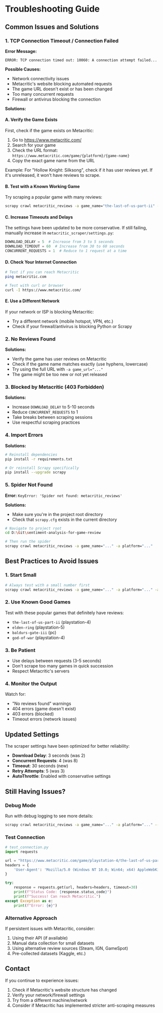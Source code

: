 # Troubleshooting Guide

## Common Issues and Solutions

### 1. TCP Connection Timeout / Connection Failed

**Error Message:**
```
ERROR: TCP connection timed out: 10060: A connection attempt failed...
```

**Possible Causes:**
- Network connectivity issues
- Metacritic's website blocking automated requests
- The game URL doesn't exist or has been changed
- Too many concurrent requests
- Firewall or antivirus blocking the connection

**Solutions:**

#### A. Verify the Game Exists
First, check if the game exists on Metacritic:
1. Go to https://www.metacritic.com/
2. Search for your game
3. Check the URL format: `https://www.metacritic.com/game/{platform}/{game-name}`
4. Copy the exact game name from the URL

Example: For "Hollow Knight: Silksong", check if it has user reviews yet. If it's unreleased, it won't have reviews to scrape.

#### B. Test with a Known Working Game
Try scraping a popular game with many reviews:
```bash
scrapy crawl metacritic_reviews -a game_name="the-last-of-us-part-ii" -a platform="playstation-4" -a max_reviews=10
```

#### C. Increase Timeouts and Delays
The settings have been updated to be more conservative. If still failing, manually increase in `metacritic_scraper/settings.py`:

```python
DOWNLOAD_DELAY = 5  # Increase from 3 to 5 seconds
DOWNLOAD_TIMEOUT = 60  # Increase from 30 to 60 seconds
CONCURRENT_REQUESTS = 1  # Reduce to 1 request at a time
```

#### D. Check Your Internet Connection
```bash
# Test if you can reach Metacritic
ping metacritic.com

# Test with curl or browser
curl -I https://www.metacritic.com/
```

#### E. Use a Different Network
If your network or ISP is blocking Metacritic:
- Try a different network (mobile hotspot, VPN, etc.)
- Check if your firewall/antivirus is blocking Python or Scrapy

### 2. No Reviews Found

**Solutions:**
- Verify the game has user reviews on Metacritic
- Check if the game name matches exactly (use hyphens, lowercase)
- Try using the full URL with `-a game_url="..."`
- The game might be too new or not yet released

### 3. Blocked by Metacritic (403 Forbidden)

**Solutions:**
- Increase `DOWNLOAD_DELAY` to 5-10 seconds
- Reduce `CONCURRENT_REQUESTS` to 1
- Take breaks between scraping sessions
- Use respectful scraping practices

### 4. Import Errors

**Solutions:**
```bash
# Reinstall dependencies
pip install -r requirements.txt

# Or reinstall Scrapy specifically
pip install --upgrade scrapy
```

### 5. Spider Not Found

**Error:** `KeyError: 'Spider not found: metacritic_reviews'`

**Solutions:**
- Make sure you're in the project root directory
- Check that `scrapy.cfg` exists in the current directory
```bash
# Navigate to project root
cd D:\Git\sentiment-analysis-for-game-review

# Then run the spider
scrapy crawl metacritic_reviews -a game_name="..." -a platform="..."
```

## Best Practices to Avoid Issues

### 1. Start Small
```bash
# Always test with a small number first
scrapy crawl metacritic_reviews -a game_name="..." -a platform="..." -a max_reviews=10
```

### 2. Use Known Good Games
Test with these popular games that definitely have reviews:
- `the-last-of-us-part-ii` (playstation-4)
- `elden-ring` (playstation-5)
- `baldurs-gate-iii` (pc)
- `god-of-war` (playstation-4)

### 3. Be Patient
- Use delays between requests (3-5 seconds)
- Don't scrape too many games in quick succession
- Respect Metacritic's servers

### 4. Monitor the Output
Watch for:
- "No reviews found" warnings
- 404 errors (game doesn't exist)
- 403 errors (blocked)
- Timeout errors (network issues)

## Updated Settings

The scraper settings have been optimized for better reliability:

- **Download Delay**: 3 seconds (was 2)
- **Concurrent Requests**: 4 (was 8)
- **Timeout**: 30 seconds (new)
- **Retry Attempts**: 5 (was 3)
- **AutoThrottle**: Enabled with conservative settings

## Still Having Issues?

### Debug Mode
Run with debug logging to see more details:
```bash
scrapy crawl metacritic_reviews -a game_name="..." -a platform="..." --loglevel=DEBUG
```

### Test Connection
```python
# test_connection.py
import requests

url = "https://www.metacritic.com/game/playstation-4/the-last-of-us-part-ii"
headers = {
    'User-Agent': 'Mozilla/5.0 (Windows NT 10.0; Win64; x64) AppleWebKit/537.36'
}

try:
    response = requests.get(url, headers=headers, timeout=30)
    print(f"Status Code: {response.status_code}")
    print(f"Success! Can reach Metacritic.")
except Exception as e:
    print(f"Error: {e}")
```

### Alternative Approach
If persistent issues with Metacritic, consider:
1. Using their API (if available)
2. Manual data collection for small datasets
3. Using alternative review sources (Steam, IGN, GameSpot)
4. Pre-collected datasets (Kaggle, etc.)

## Contact

If you continue to experience issues:
1. Check if Metacritic's website structure has changed
2. Verify your network/firewall settings
3. Try from a different machine/network
4. Consider if Metacritic has implemented stricter anti-scraping measures
